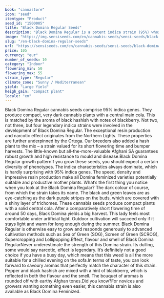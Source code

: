 ```yaml
---
book: "cannastore"
icon: "seed"
itemtype: "Product"
seed_id: "1500005"
title: "Black Domina Regular Seeds"
description: "Black Domina Regular is a potent indica strain (95%) whose effect is comparable with a narcotic. It has distinctive foliage pigmentation."
image: "https://img.sensiseeds.com/en/cannabis-seeds/sensi-seeds/black-domina-image.png"
slug: "/en-black-domina-regular-seeds"
url: "https://sensiseeds.com/en/cannabis-seeds/sensi-seeds/black-domina?a_aid=cannastore"
price: 105
currency: "eur"
number_of_seeds: 10
category: "Indoor"
flowering_min: 50
flowering_max: 55
strain_type: "Regular"
climate_zone: "Sunny / Mediterranean"
yield: "Large Yield"
heigh_gain: "Compact plant"
locale: "en"
---
```

Black Domina Regular cannabis seeds comprise 95% indica genes. They produce compact, very dark cannabis plants with a central main cola. This is matched by the aroma of black hashish with notes of blackberry. Not two, not three, but four legendary indica strains were involved in the development of Black Domina Regular. The exceptional resin production and narcotic effect originates from the Northern Lights. These properties are further underpinned by the Ortega. Our breeders also added a hash plant to the mix – a strain valued for its short flowering time and bumper harvests. The little-known but all-the-more-valuable Afghani SA guarantees robust growth and high resistance to mould and disease.Black Domina Regular growth patternIf you grow these seeds, you should expect a certain diversity of phenotypes. The indica characteristics always dominate, which is hardly surprising with 95% indica genes. The speed, density and impressive resin production make all Domina feminized varieties potentially suitable and productive mother plants. What’s the first thing you notice when you look at the Black Domina Regular? The dark colour of course, from which the strain takes its name. The black and green leaves are as eye-catching as the dark purple stripes on the buds, which are covered with a shiny layer of trichomes. These cannabis seeds produce compact plants with a solid central cola. After a comparatively short flowering time of around 50 days, Black Domina yields a big harvest. This lady feels most comfortable under artificial light. Outdoor cultivation will succeed only if it stays light and warm for long enough during the summer. Black Domina Regular is otherwise easy to grow and responds generously to advanced cultivation methods such as Sea of Green (SOG), Screen of Green (SCROG), Supercropping and Lollipopping.Effect, flavour and smell of Black Domina RegularNever underestimate the strength of this Domina strain. Its dulling, some would say narcotic, effect is legendary. It’s definitely not a good choice if you have a busy day, which means that this weed is all the more suitable for a chilled evening on the sofa.In terms of taste, you can look forward to savoury aromas that perfectly match the character of this strain. Pepper and black hashish are mixed with a hint of blackberry, which is reflected in both the flavour and the smell. The bouquet of aromas is rounded off with earthy Afghan tones.Did you know?For novices and growers wanting something even easier, this cannabis strain is also available as Black Domina Feminized.
